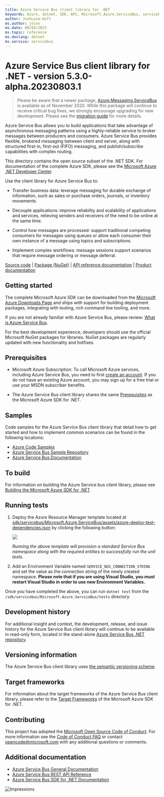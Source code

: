 ```yaml
---
title: Azure Service Bus client library for .NET
keywords: Azure, dotnet, SDK, API, Microsoft.Azure.ServiceBus, servicebus
author: JoshLove-msft
ms.author: jolov
ms.date: 08/03/2023
ms.topic: reference
ms.devlang: dotnet
ms.service: servicebus
---
```

# Azure Service Bus client library for .NET - version 5.3.0-alpha.20230803.1 


> Please be aware that a newer package, [Azure.Messaging.ServiceBus](https://www.nuget.org/packages/Azure.Messaging.ServiceBus) is available as of November 2020. While this package will continue to receive critical bug fixes, we strongly encourage upgrading for new development. Please see the [migration guide](https://aka.ms/azsdk/net/migrate/sb) for more details.

Azure Service Bus allows you to build applications that take advantage of asynchronous messaging patterns using a highly-reliable service to broker messages between producers and consumers. Azure Service Bus provides flexible, brokered messaging between client and server, along with structured first-in, first-out (FIFO) messaging, and publish/subscribe capabilities with complex routing.

This directory contains the open source subset of the .NET SDK. For documentation of the complete Azure SDK, please see the [Microsoft Azure .NET Developer Center](https://azure.microsoft.com/develop/net/).

Use the client library for Azure Service Bus to:

- Transfer business data: leverage messaging for durable exchange of information, such as sales or purchase orders, journals, or inventory movements.

- Decouple applications: improve reliability and scalability of applications and services, relieving senders and receivers of the need to be online at the same time.

- Control how messages are processed: support traditional competing consumers for messages using queues or allow each consumer their own instance of a message using topics and subscriptions.

- Implement complex workflows: message sessions support scenarios that require message ordering or message deferral.

[Source code](https://github.com/Azure/azure-sdk-for-net/tree/main/sdk/servicebus/Microsoft.Azure.ServiceBus/src) | [Package (NuGet)](https://www.nuget.org/packages/Microsoft.Azure.ServiceBus/) | [API reference documentation](/dotnet/api/overview/azure/service-bus?view=azure-dotnet) | [Product documentation](/azure/service-bus-messaging/)

## Getting started

The complete Microsoft Azure SDK can be downloaded from the [Microsoft Azure Downloads Page](https://azure.microsoft.com/downloads/?sdk=net) and ships with support for building deployment packages, integrating with tooling, rich command line tooling, and more.

If you are not already familiar with Azure Service Bus, please review: [What is Azure Service Bus](/azure/service-bus-messaging/service-bus-messaging-overview).

For the best development experience, developers should use the official Microsoft NuGet packages for libraries. NuGet packages are regularly updated with new functionality and hotfixes.

## Prerequisites

- Microsoft Azure Subscription: To call Microsoft Azure services, including Azure Service Bus, you need to first [create an account](https://account.windowsazure.com/Home/Index). If you do not have an existing Azure account, you may sign up for a free trial or use your MSDN subscriber benefits.

- The Azure Service Bus client library shares the same [Prerequisites](https://github.com/azure/azure-sdk-for-net#prerequisites) as the Microsoft Azure SDK for .NET.

## Samples

Code samples for the Azure Service Bus client library that detail how to get started and how to implement common scenarios can be found in the following locations:

- [Azure Code Samples](https://azure.microsoft.com/resources/samples/?sort=0&service=service-bus&platform=dotnet)
- [Azure Service Bus Sample Repository](https://github.com/Azure/azure-service-bus/tree/master/samples/)
- [Azure Service Bus Documentation](/azure/service-bus-messaging/)

## To build

For information on building the Azure Service bus client library, please see [Building the Microsoft Azure SDK for .NET](https://github.com/azure/azure-sdk-for-net#to-build)

## Running tests

1. Deploy the Azure Resource Manager template located at [sdk/servicebus/Microsoft.Azure.ServiceBus/assets/azure-deploy-test-dependencies.json](https://github.com/Azure/azure-sdk-for-net/blob/main/sdk/servicebus/Microsoft.Azure.ServiceBus/assets/azure-deploy-test-dependencies.json) by clicking the following button:

   <a href="https://portal.azure.com/#create/Microsoft.Template/uri/https%3A%2F%2Fraw.githubusercontent.com%2FAzure%2Fazure-sdk-for-net%2Fmaster%2Fsdk%2Fservicebus%2FMicrosoft.Azure.ServiceBus%2Fassets%2Fazure-deploy-test-dependencies.json" target="_blank">
       <img src="https://aka.ms/deploytoazurebutton"/>
   </a>

   *Running the above template will provision a standard Service Bus namespace along with the required entities to successfully run the unit tests.*

1. Add an Environment Variable named `SERVICE_BUS_CONNECTION_STRING` and set the value as the connection string of the newly created namespace. **Please note that if you are using Visual Studio, you must restart Visual Studio in order to use new Environment Variables.**

Once you have completed the above, you can run `dotnet test` from the `/sdk/servicebus/Microsoft.Azure.ServiceBus/tests` directory.

## Development history

For additional insight and context, the development, release, and issue history for the Azure Service Bus client library will continue to be available in read-only form, located in the stand-alone [Azure Service Bus .NET repository](https://github.com/Azure/azure-service-bus-dotnet).

## Versioning information

The Azure Service Bus client library uses [the semantic versioning scheme](https://semver.org/).

## Target frameworks

For information about the target frameworks of the Azure Service Bus client library, please refer to the [Target Frameworks](https://github.com/azure/azure-sdk-for-net#target-frameworks) of the Microsoft Azure SDK for .NET.

## Contributing

This project has adopted the [Microsoft Open Source Code of Conduct](https://opensource.microsoft.com/codeofconduct/). For more information see the [Code of Conduct FAQ](https://opensource.microsoft.com/codeofconduct/faq/) or contact [opencode@microsoft.com](mailto:opencode@microsoft.com) with any additional questions or comments.

## Additional documentation

- [Azure Service Bus General Documentation](/azure/service-bus-messaging/)
- [Azure Service Bus REST API Reference](/rest/api/servicebus/)
- [Azure Service Bus SDK for .NET Documentation](/dotnet/api/overview/azure/service-bus?view=azure-dotnet)

![Impressions](https://azure-sdk-impressions.azurewebsites.net/api/impressions/azure-sdk-for-net%2Fsdk%2Fservicebus%2FMicrosoft.Azure.ServiceBus%2FREADME.png)

